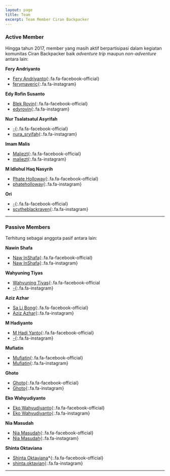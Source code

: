 ```yaml
---
layout: page
title: Team
excerpt: Team Member Ciran Backpacker
---
```

### Active Member

Hingga tahun 2017, member yang masih aktif berpartisipasi dalam kegiatan komunitas Ciran Backpacker baik *adventure trip* maupun *non-adventure* antara lain:

**Fery Andriyanto**

- [Fery Andriyanto](https://facebook.com/fery.andriyanto){:.fa.fa-facebook-official}
- [ferymaveric](https://www.instagram.com/ferymaveric/){:.fa.fa-instagram}

**Edy Rofin Susanto**

- [Blek Rovin](https://facebook.com/100007365459597){:.fa.fa-facebook-official}
- [edyrovin](https://www.instagram/edyrovin){:.fa.fa-instagram}

**Nur Tsalatsatul Asyrifah**

- [-](/){:.fa.fa-facebook-official}
- [nura_sryifah](https://www.instagram.com/nura_syrifah/){:.fa.fa-instagram}

**Imam Malis** 

- [Maliezt](https://facebook.com/maliezt.sevenfoldism){:.fa.fa-facebook-official}
- [maliezt](https://www.instagram.com/maliezt){:.fa.fa-instagram}
 
**M Idlohul Haq Nasyrih**

- [Phate Holloway](https://facebook.com/phateholloway){:.fa.fa-facebook-official}
- [phateholloway](https://www.instagram.com/phateholloway){:.fa.fa-instagram}

**Ori**

- [-](/){:.fa.fa-facebook-official}
- [scytheblackraven](https://www.instagram.com/scytheblackraven/){:.fa.fa-instagram}
___

### Passive Members

Terhitung sebagai anggota pasif antara lain:

**Nawin Shafa**

- [Naw InShafa](https://facebook.com/naw.inshafa){:.fa.fa-facebook-official}
- [Naw InShafa](/){:.fa.fa-instagram}

**Wahyuning Tiyas**

- [Wahyuning Tiyas](https://facebook.com/tyaz.c.qmue){:.fa.fa-facebook-official
- [-](/){:.fa.fa-instagram}

**Aziz Azhar**

- [Sa Li Bong](https://facebook.com/100000772036574){:.fa.fa-facebook-official}
- [Aziz Azhar](/){:.fa.fa-instagram}

**M Hadiyanto**

- [M Hadi Yanto](https://facebook.com/muntahid){:.fa.fa-facebook-official}
- [-](/){:.fa.fa-instagram}

**Mufiatin**

- [Mufiatin](/){:.fa.fa-facebook-official}
- [Mufiatin](/){:.fa.fa-instagram}

**Ghoto**

- [Ghoto](/){:.fa.fa-facebook-official}
- [Ghoto](/){:.fa.fa-instagram}


**Eko Wahyudiyanto**

- [Eko Wahyudiyanto](/){:.fa.fa-facebook-official}
- [Eko Wahyudiyanto](/){:.fa.fa-instagram}

**Nia Masudah**

- [Nia Masudah](/){:.fa.fa-facebook-official}
- [Nia Masudah](/){:.fa.fa-instagram}

**Shinta Oktaviana**

- [Shinta Oktaviana](https://facebook.com/100000357524498)*{:.fa.fa-facebook-official}
- [shinta.oktavian](https://instagram.com/shinta.oktavian){:.fa.fa-instagram}
___
